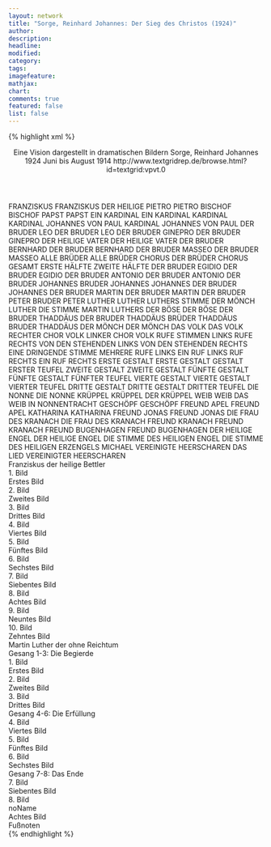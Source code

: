 ```yaml
---
layout: network
title: "Sorge, Reinhard Johannes: Der Sieg des Christos (1924)"
author:
description:
headline:
modified:
category:
tags:
imagefeature:
mathjax:
chart:
comments: true
featured: false
list: false
---
```

{% highlight xml %}
<?xml-model href="https://raw.githubusercontent.com/DLiNa/project/master/rules/lina.rnc"?><?xml-model href="https://raw.githubusercontent.com/DLiNa/project/master/rules/lina.sch"?>
<play xmlns="http://lina.digital">
  <header>
    <title>Der Sieg des Christos</title>
    <subtitle>Eine Vision dargestellt in dramatischen Bildern</subtitle>
    <genretitle/>
    <author>Sorge, Reinhard Johannes</author>
    <date type="print" when="1924">1924</date>
    <date type="premiere"/>
    <date type="written" when="1914">Juni bis August 1914</date>
    <source>http://www.textgridrep.de/browse.html?id=textgrid:vpvt.0</source>
  </header>
  <personae>
    <character>
      <name>FRANZISKUS</name>
      <alias xml:id="franziskus">
        <name>FRANZISKUS</name>
      </alias>
      <alias xml:id="der_heilige">
        <name>DER HEILIGE</name>
      </alias>
    </character>
    <character>
      <name>PIETRO</name>
      <alias xml:id="pietro">
        <name>PIETRO</name>
      </alias>
    </character>
    <character>
      <name>BISCHOF</name>
      <alias xml:id="bischof">
        <name>BISCHOF</name>
      </alias>
    </character>
    <character>
      <name>PAPST</name>
      <alias xml:id="papst">
        <name>PAPST</name>
      </alias>
    </character>
    <character>
      <name>EIN KARDINAL</name>
      <alias xml:id="ein_kardinal">
        <name>EIN KARDINAL</name>
      </alias>
      <alias xml:id="kardinal">
        <name>KARDINAL</name>
      </alias>
    </character>
    <character>
      <name>KARDINAL JOHANNES VON PAUL</name>
      <alias xml:id="kardinal_johannes_von_paul">
        <name>KARDINAL JOHANNES VON PAUL</name>
      </alias>
    </character>
    <character>
      <name>DER BRUDER LEO</name>
      <alias xml:id="der_bruder_leo">
        <name>DER BRUDER LEO</name>
      </alias>
    </character>
    <character>
      <name>DER BRUDER GINEPRO</name>
      <alias xml:id="der_bruder_ginepro">
        <name>DER BRUDER GINEPRO</name>
      </alias>
    </character>
    <character>
      <name>DER HEILIGE VATER</name>
      <alias xml:id="der_heilige_vater">
        <name>DER HEILIGE VATER</name>
      </alias>
    </character>
    <character>
      <name>DER BRUDER BERNHARD</name>
      <alias xml:id="der_bruder_bernhard">
        <name>DER BRUDER BERNHARD</name>
      </alias>
    </character>
    <character>
      <name>DER BRUDER MASSEO</name>
      <alias xml:id="der_bruder_masseo">
        <name>DER BRUDER MASSEO</name>
      </alias>
    </character>
    <character>
      <name>ALLE BRÜDER</name>
      <alias xml:id="alle_brüder">
        <name>ALLE BRÜDER</name>
      </alias>
      <alias xml:id="chorus_der_brüder">
        <name>CHORUS DER BRÜDER</name>
      </alias>
      <alias xml:id="chorus_gesamt">
        <name>CHORUS GESAMT</name>
      </alias>
      <alias xml:id="erste_hälfte">
        <name>ERSTE HÄLFTE</name>
      </alias>
      <alias xml:id="zweite_hälfte">
        <name>ZWEITE HÄLFTE</name>
      </alias>
    </character>
    <character>
      <name>DER BRUDER EGIDIO</name>
      <alias xml:id="der_bruder_egidio">
        <name>DER BRUDER EGIDIO</name>
      </alias>
    </character>
    <character>
      <name>DER BRUDER ANTONIO</name>
      <alias xml:id="der_bruder_antonio">
        <name>DER BRUDER ANTONIO</name>
      </alias>
    </character>
    <character>
      <name>DER BRUDER JOHANNES</name>
      <alias xml:id="bruder_johannes">
        <name>BRUDER JOHANNES</name>
      </alias>
      <alias xml:id="johannes">
        <name>JOHANNES</name>
      </alias>
      <alias xml:id="der_bruder_johannes">
        <name>DER BRUDER JOHANNES</name>
      </alias>
    </character>
    <character>
      <name>DER BRUDER MARTIN</name>
      <alias xml:id="der_bruder_martin">
        <name>DER BRUDER MARTIN</name>
      </alias>
    </character>
    <character>
      <name>DER BRUDER PETER</name>
      <alias xml:id="bruder_peter">
        <name>BRUDER PETER</name>
      </alias>
    </character>
    <character>
      <name>LUTHER</name>
      <alias xml:id="luther">
        <name>LUTHER</name>
      </alias>
      <alias xml:id="luthers_stimme">
        <name>LUTHERS STIMME</name>
      </alias>
      <alias xml:id="der_mönch_luther">
        <name>DER MÖNCH LUTHER</name>
      </alias>
      <alias xml:id="die_stimme_martin_luthers">
        <name>DIE STIMME MARTIN LUTHERS</name>
      </alias>
    </character>
    <character>
      <name>DER BÖSE</name>
      <alias xml:id="der_böse">
        <name>DER BÖSE</name>
      </alias>
    </character>
    <character>
      <name>DER BRUDER THADDÄUS</name>
      <alias xml:id="der_bruder_thaddäus">
        <name>DER BRUDER THADDÄUS</name>
      </alias>
      <alias xml:id="brüder_thaddäus">
        <name>BRÜDER THADDÄUS</name>
      </alias>
      <alias xml:id="bruder_thaddäus">
        <name>BRUDER THADDÄUS</name>
      </alias>
    </character>
    <character>
      <name>DER MÖNCH</name>
      <alias xml:id="der_mönch">
        <name>DER MÖNCH</name>
      </alias>
    </character>
    <character>
      <name>DAS VOLK</name>
      <alias xml:id="das_volk">
        <name>DAS VOLK</name>
      </alias>
      <alias xml:id="rechter_chor_volk">
        <name>RECHTER CHOR VOLK</name>
      </alias>
      <alias xml:id="linker_chor_volk">
        <name>LINKER CHOR VOLK</name>
      </alias>
      <alias xml:id="rufe">
        <name>RUFE</name>
      </alias>
      <alias xml:id="stimmen_links">
        <name>STIMMEN LINKS</name>
      </alias>
      <alias xml:id="rufe_rechts">
        <name>RUFE RECHTS</name>
      </alias>
      <alias xml:id="von_den_stehenden_links">
        <name>VON DEN STEHENDEN LINKS</name>
      </alias>
      <alias xml:id="von_den_stehenden_rechts">
        <name>VON DEN STEHENDEN RECHTS</name>
      </alias>
      <alias xml:id="eine_dringende_stimme">
        <name>EINE DRINGENDE STIMME</name>
      </alias>
      <alias xml:id="mehrere_rufe_links">
        <name>MEHRERE RUFE LINKS</name>
      </alias>
      <alias xml:id="ein_ruf_links">
        <name>EIN RUF LINKS</name>
      </alias>
      <alias xml:id="ruf_rechts">
        <name>RUF RECHTS</name>
      </alias>
      <alias xml:id="ein_ruf_rechts">
        <name>EIN RUF RECHTS</name>
      </alias>
    </character>
    <character>
      <name>ERSTE GESTALT</name>
      <alias xml:id="erste_gestalt">
        <name>ERSTE GESTALT</name>
      </alias>
      <alias xml:id="gestalt">
        <name>GESTALT</name>
      </alias>
      <alias xml:id="erster_teufel">
        <name>ERSTER TEUFEL</name>
      </alias>
    </character>
    <character>
      <name>ZWEITE GESTALT</name>
      <alias xml:id="zweite_gestalt">
        <name>ZWEITE GESTALT</name>
      </alias>
    </character>
    <character>
      <name>FÜNFTE GESTALT</name>
      <alias xml:id="fünfte_gestalt">
        <name>FÜNFTE GESTALT</name>
      </alias>
      <alias xml:id="fünfter_teufel">
        <name>FÜNFTER TEUFEL</name>
      </alias>
    </character>
    <character>
      <name>VIERTE GESTALT</name>
      <alias xml:id="vierte_gestalt">
        <name>VIERTE GESTALT</name>
      </alias>
      <alias xml:id="vierter_teufel">
        <name>VIERTER TEUFEL</name>
      </alias>
    </character>
    <character>
      <name>DRITTE GESTALT</name>
      <alias xml:id="dritte_gestalt">
        <name>DRITTE GESTALT</name>
      </alias>
      <alias xml:id="dritter_teufel">
        <name>DRITTER TEUFEL</name>
      </alias>
    </character>
    <character>
      <name>DIE NONNE</name>
      <alias xml:id="die_nonne">
        <name>DIE NONNE</name>
      </alias>
    </character>
    <character>
      <name>KRÜPPEL</name>
      <alias xml:id="krüppel">
        <name>KRÜPPEL</name>
      </alias>
      <alias xml:id="der_krüppel">
        <name>DER KRÜPPEL</name>
      </alias>
    </character>
    <character>
      <name>WEIB</name>
      <alias xml:id="weib">
        <name>WEIB</name>
      </alias>
      <alias xml:id="das_weib_in_nonnentracht">
        <name>DAS WEIB IN NONNENTRACHT</name>
      </alias>
    </character>
    <character>
      <name>GESCHÖPF</name>
      <alias xml:id="geschöpf">
        <name>GESCHÖPF</name>
      </alias>
    </character>
    <character>
      <name>FREUND APEL</name>
      <alias xml:id="freund_apel">
        <name>FREUND APEL</name>
      </alias>
    </character>
    <character>
      <name>KATHARINA</name>
      <alias xml:id="katharina">
        <name>KATHARINA</name>
      </alias>
    </character>
    <character>
      <name>FREUND JONAS</name>
      <alias xml:id="freund_jonas">
        <name>FREUND JONAS</name>
      </alias>
    </character>
    <character>
      <name>DIE FRAU DES KRANACH</name>
      <alias xml:id="die_frau_des_kranach">
        <name>DIE FRAU DES KRANACH</name>
      </alias>
    </character>
    <character>
      <name>FREUND KRANACH</name>
      <alias xml:id="freund_kranach">
        <name>FREUND KRANACH</name>
      </alias>
    </character>
    <character>
      <name>FREUND BUGENHAGEN</name>
      <alias xml:id="freund_bugenhagen">
        <name>FREUND BUGENHAGEN</name>
      </alias>
    </character>
    <character>
      <name>DER HEILIGE ENGEL</name>
      <alias xml:id="der_heilige_engel">
        <name>DER HEILIGE ENGEL</name>
      </alias>
      <alias xml:id="die_stimme_des_heiligen_engel">
        <name>DIE STIMME DES HEILIGEN ENGEL</name>
      </alias>
      <alias xml:id="die_stimme_des_heiligen_erzengels_michael">
        <name>DIE STIMME DES HEILIGEN ERZENGELS MICHAEL</name>
      </alias>
    </character>
    <character>
      <name>VEREINIGTE HEERSCHAREN</name>
      <alias xml:id="das_lied_vereinigter_heerscharen">
        <name>DAS LIED VEREINIGTER HEERSCHAREN</name>
      </alias>
    </character>
  </personae>
  <text>
    <div>
      <head>Franziskus der heilige Bettler</head>
      <div>
        <head>1. Bild</head>
        <div>
          <head>Erstes Bild</head>
          <sp who="#franziskus">
            <amount n="1" unit="speech_acts"/>
            <amount n="495" unit="words"/>
            <amount n="64" unit="lines"/>
            <amount n="2659" unit="chars"/>
          </sp>
        </div>
      </div>
      <div>
        <head>2. Bild</head>
        <div>
          <head>Zweites Bild</head>
          <sp who="#pietro">
            <amount n="7" unit="speech_acts"/>
            <amount n="337" unit="words"/>
            <amount n="47" unit="lines"/>
            <amount n="1810" unit="chars"/>
          </sp>
          <sp who="#der_heilige">
            <amount n="5" unit="speech_acts"/>
            <amount n="241" unit="words"/>
            <amount n="34" unit="lines"/>
            <amount n="1305" unit="chars"/>
          </sp>
          <sp who="#bischof">
            <amount n="7" unit="speech_acts"/>
            <amount n="116" unit="words"/>
            <amount n="19" unit="lines"/>
            <amount n="614" unit="chars"/>
          </sp>
        </div>
      </div>
      <div>
        <head>3. Bild</head>
        <div>
          <head>Drittes Bild</head>
          <sp who="#papst">
            <amount n="10" unit="speech_acts"/>
            <amount n="166" unit="words"/>
            <amount n="25" unit="lines"/>
            <amount n="881" unit="chars"/>
          </sp>
          <sp who="#kardinal">
            <amount n="1" unit="speech_acts"/>
            <amount n="4" unit="words"/>
            <amount n="1" unit="lines"/>
            <amount n="21" unit="chars"/>
          </sp>
          <sp who="#der_heilige">
            <amount n="6" unit="speech_acts"/>
            <amount n="248" unit="words"/>
            <amount n="36" unit="lines"/>
            <amount n="1377" unit="chars"/>
          </sp>
          <sp who="#ein_kardinal">
            <amount n="1" unit="speech_acts"/>
            <amount n="82" unit="words"/>
            <amount n="11" unit="lines"/>
            <amount n="443" unit="chars"/>
          </sp>
          <sp who="#kardinal_johannes_von_paul">
            <amount n="2" unit="speech_acts"/>
            <amount n="96" unit="words"/>
            <amount n="15" unit="lines"/>
            <amount n="565" unit="chars"/>
          </sp>
        </div>
      </div>
      <div>
        <head>4. Bild</head>
        <div>
          <head>Viertes Bild</head>
          <sp who="#der_heilige">
            <amount n="3" unit="speech_acts"/>
            <amount n="535" unit="words"/>
            <amount n="78" unit="lines"/>
            <amount n="3039" unit="chars"/>
          </sp>
          <sp who="#der_bruder_leo">
            <amount n="3" unit="speech_acts"/>
            <amount n="23" unit="words"/>
            <amount n="4" unit="lines"/>
            <amount n="114" unit="chars"/>
          </sp>
        </div>
      </div>
      <div>
        <head>5. Bild</head>
        <div>
          <head>Fünftes Bild</head>
          <sp who="#der_heilige">
            <amount n="1" unit="speech_acts"/>
            <amount n="314" unit="words"/>
            <amount n="42" unit="lines"/>
            <amount n="1691" unit="chars"/>
          </sp>
        </div>
      </div>
      <div>
        <head>6. Bild</head>
        <div>
          <head>Sechstes Bild</head>
          <sp who="#der_heilige">
            <amount n="12" unit="speech_acts"/>
            <amount n="748" unit="words"/>
            <amount n="101" unit="lines"/>
            <amount n="3970" unit="chars"/>
          </sp>
          <sp who="#der_bruder_leo">
            <amount n="10" unit="speech_acts"/>
            <amount n="95" unit="words"/>
            <amount n="18" unit="lines"/>
            <amount n="503" unit="chars"/>
          </sp>
        </div>
      </div>
      <div>
        <head>7. Bild</head>
        <div>
          <head>Siebentes Bild</head>
          <sp who="#der_heilige">
            <amount n="7" unit="speech_acts"/>
            <amount n="828" unit="words"/>
            <amount n="112" unit="lines"/>
            <amount n="4504" unit="chars"/>
          </sp>
          <sp who="#der_bruder_leo">
            <amount n="2" unit="speech_acts"/>
            <amount n="14" unit="words"/>
            <amount n="2" unit="lines"/>
            <amount n="74" unit="chars"/>
          </sp>
          <sp who="#der_bruder_leo #der_bruder_ginepro #der_bruder_bernhard #der_bruder_masseo #der_bruder_egidio #der_bruder_antonio #bruder_johannes #der_bruder_martin #bruder_peter #der_bruder_thaddäus">
            <amount n="3" unit="speech_acts"/>
            <amount n="9" unit="words"/>
            <amount n="3" unit="lines"/>
            <amount n="50" unit="chars"/>
          </sp>
          <sp who="#der_bruder_ginepro">
            <amount n="1" unit="speech_acts"/>
            <amount n="37" unit="words"/>
            <amount n="5" unit="lines"/>
            <amount n="198" unit="chars"/>
          </sp>
        </div>
      </div>
      <div>
        <head>8. Bild</head>
        <div>
          <head>Achtes Bild</head>
          <sp who="#der_heilige_vater">
            <amount n="1" unit="speech_acts"/>
            <amount n="525" unit="words"/>
            <amount n="75" unit="lines"/>
            <amount n="2966" unit="chars"/>
          </sp>
          <sp who="#der_heilige">
            <amount n="1" unit="speech_acts"/>
            <amount n="3" unit="words"/>
            <amount n="1" unit="lines"/>
            <amount n="18" unit="chars"/>
          </sp>
        </div>
      </div>
      <div>
        <head>9. Bild</head>
        <div>
          <head>Neuntes Bild</head>
          <sp who="#der_heilige">
            <amount n="1" unit="speech_acts"/>
            <amount n="48" unit="words"/>
            <amount n="6" unit="lines"/>
            <amount n="248" unit="chars"/>
          </sp>
        </div>
      </div>
      <div>
        <head>10. Bild</head>
        <div>
          <head>Zehntes Bild</head>
          <sp who="#der_bruder_ginepro">
            <amount n="7" unit="speech_acts"/>
            <amount n="114" unit="words"/>
            <amount n="18" unit="lines"/>
            <amount n="611" unit="chars"/>
          </sp>
          <sp who="#der_bruder_bernhard">
            <amount n="3" unit="speech_acts"/>
            <amount n="18" unit="words"/>
            <amount n="4" unit="lines"/>
            <amount n="99" unit="chars"/>
          </sp>
          <sp who="#der_bruder_leo">
            <amount n="5" unit="speech_acts"/>
            <amount n="107" unit="words"/>
            <amount n="18" unit="lines"/>
            <amount n="581" unit="chars"/>
          </sp>
          <sp who="#der_bruder_masseo">
            <amount n="2" unit="speech_acts"/>
            <amount n="13" unit="words"/>
            <amount n="2" unit="lines"/>
            <amount n="61" unit="chars"/>
          </sp>
          <sp who="#der_bruder_leo #der_bruder_ginepro #der_bruder_bernhard #der_bruder_masseo #der_bruder_egidio #der_bruder_antonio #bruder_johannes #der_bruder_martin #bruder_peter #der_bruder_thaddäus">
            <amount n="2" unit="speech_acts"/>
            <amount n="11" unit="words"/>
            <amount n="2" unit="lines"/>
            <amount n="50" unit="chars"/>
          </sp>
          <sp who="#der_bruder_egidio">
            <amount n="4" unit="speech_acts"/>
            <amount n="51" unit="words"/>
            <amount n="8" unit="lines"/>
            <amount n="259" unit="chars"/>
          </sp>
          <sp who="#der_bruder_antonio">
            <amount n="1" unit="speech_acts"/>
            <amount n="53" unit="words"/>
            <amount n="8" unit="lines"/>
            <amount n="295" unit="chars"/>
          </sp>
          <sp who="#der_bruder_ginepro #der_bruder_bernhard #der_bruder_masseo #der_bruder_egidio #der_bruder_antonio #bruder_johannes #der_bruder_martin #bruder_peter #der_bruder_thaddäus">
            <amount n="1" unit="speech_acts"/>
            <amount n="97" unit="words"/>
            <amount n="14" unit="lines"/>
            <amount n="552" unit="chars"/>
          </sp>
          <sp who="#der_bruder_leo #der_bruder_ginepro #der_bruder_bernhard #der_bruder_masseo #der_bruder_egidio #der_bruder_antonio #bruder_johannes #der_bruder_martin #bruder_peter #der_bruder_thaddäus">
            <amount n="1" unit="speech_acts"/>
            <amount n="7" unit="words"/>
            <amount n="1" unit="lines"/>
            <amount n="37" unit="chars"/>
          </sp>
        </div>
      </div>
    </div>
    <div>
      <head>Martin Luther der ohne Reichtum</head>
      <div>
        <head>Gesang 1-3: Die Begierde</head>
        <div>
          <head>1. Bild</head>
          <div>
            <head>Erstes Bild</head>
            <sp who="#bruder_johannes">
              <amount n="27" unit="speech_acts"/>
              <amount n="775" unit="words"/>
              <amount n="117" unit="lines"/>
              <amount n="4243" unit="chars"/>
            </sp>
            <sp who="#der_bruder_martin">
              <amount n="26" unit="speech_acts"/>
              <amount n="677" unit="words"/>
              <amount n="100" unit="lines"/>
              <amount n="3567" unit="chars"/>
            </sp>
            <sp who="#bruder_thaddäus">
              <amount n="3" unit="speech_acts"/>
              <amount n="22" unit="words"/>
              <amount n="3" unit="lines"/>
              <amount n="119" unit="chars"/>
            </sp>
            <sp who="#bruder_peter">
              <amount n="3" unit="speech_acts"/>
              <amount n="135" unit="words"/>
              <amount n="20" unit="lines"/>
              <amount n="778" unit="chars"/>
            </sp>
            <sp who="#chorus_der_brüder #der_bruder_leo #der_bruder_ginepro #der_bruder_bernhard #der_bruder_masseo #der_bruder_egidio #der_bruder_antonio #bruder_johannes #der_bruder_martin #bruder_peter #der_bruder_thaddäus">
              <amount n="1" unit="speech_acts"/>
            </sp>
            <sp who="#erste_hälfte">
              <amount n="2" unit="speech_acts"/>
              <amount n="12" unit="words"/>
              <amount n="2" unit="lines"/>
              <amount n="74" unit="chars"/>
            </sp>
            <sp who="#zweite_hälfte">
              <amount n="2" unit="speech_acts"/>
              <amount n="18" unit="words"/>
              <amount n="2" unit="lines"/>
              <amount n="105" unit="chars"/>
            </sp>
            <sp who="#chorus_gesamt #der_bruder_leo #der_bruder_ginepro #der_bruder_bernhard #der_bruder_masseo #der_bruder_egidio #der_bruder_antonio #bruder_johannes #der_bruder_martin #bruder_peter #der_bruder_thaddäus">
              <amount n="1" unit="speech_acts"/>
              <amount n="1" unit="words"/>
              <amount n="1" unit="lines"/>
              <amount n="9" unit="chars"/>
            </sp>
            <sp who="#der_mönch_luther">
              <amount n="1" unit="speech_acts"/>
            </sp>
          </div>
        </div>
        <div>
          <head>2. Bild</head>
          <div>
            <head>Zweites Bild</head>
            <sp who="#der_mönch_luther">
              <amount n="4" unit="speech_acts"/>
              <amount n="275" unit="words"/>
              <amount n="37" unit="lines"/>
              <amount n="1486" unit="chars"/>
            </sp>
            <sp who="#bruder_johannes">
              <amount n="21" unit="speech_acts"/>
              <amount n="789" unit="words"/>
              <amount n="104" unit="lines"/>
              <amount n="4269" unit="chars"/>
            </sp>
            <sp who="#luther">
              <amount n="19" unit="speech_acts"/>
              <amount n="770" unit="words"/>
              <amount n="98" unit="lines"/>
              <amount n="4214" unit="chars"/>
            </sp>
            <sp who="#johannes">
              <amount n="1" unit="speech_acts"/>
              <amount n="1" unit="words"/>
              <amount n="1" unit="lines"/>
              <amount n="7" unit="chars"/>
            </sp>
          </div>
        </div>
        <div>
          <head>3. Bild</head>
          <div>
            <head>Drittes Bild</head>
            <sp who="#luther">
              <amount n="8" unit="speech_acts"/>
              <amount n="1702" unit="words"/>
              <amount n="230" unit="lines"/>
              <amount n="9225" unit="chars"/>
            </sp>
            <sp who="#der_böse">
              <amount n="8" unit="speech_acts"/>
              <amount n="420" unit="words"/>
              <amount n="65" unit="lines"/>
              <amount n="2212" unit="chars"/>
            </sp>
          </div>
        </div>
      </div>
      <div>
        <head>Gesang 4-6: Die Erfüllung</head>
        <div>
          <head>4. Bild</head>
          <div>
            <head>Viertes Bild</head>
            <sp who="#der_bruder_johannes">
              <amount n="2" unit="speech_acts"/>
              <amount n="60" unit="words"/>
              <amount n="9" unit="lines"/>
              <amount n="337" unit="chars"/>
            </sp>
            <sp who="#der_bruder_thaddäus">
              <amount n="2" unit="speech_acts"/>
              <amount n="26" unit="words"/>
              <amount n="4" unit="lines"/>
              <amount n="133" unit="chars"/>
            </sp>
            <sp who="#bruder_johannes">
              <amount n="5" unit="speech_acts"/>
              <amount n="400" unit="words"/>
              <amount n="52" unit="lines"/>
              <amount n="2109" unit="chars"/>
            </sp>
            <sp who="#bruder_thaddäus">
              <amount n="3" unit="speech_acts"/>
              <amount n="59" unit="words"/>
              <amount n="8" unit="lines"/>
              <amount n="300" unit="chars"/>
            </sp>
            <sp who="#brüder_thaddäus">
              <amount n="1" unit="speech_acts"/>
              <amount n="15" unit="words"/>
              <amount n="3" unit="lines"/>
              <amount n="82" unit="chars"/>
            </sp>
            <sp who="#luther">
              <amount n="10" unit="speech_acts"/>
              <amount n="436" unit="words"/>
              <amount n="62" unit="lines"/>
              <amount n="2457" unit="chars"/>
            </sp>
            <sp who="#rufe">
              <amount n="4" unit="speech_acts"/>
              <amount n="15" unit="words"/>
              <amount n="4" unit="lines"/>
              <amount n="82" unit="chars"/>
            </sp>
            <sp who="#der_mönch">
              <amount n="5" unit="speech_acts"/>
              <amount n="310" unit="words"/>
              <amount n="40" unit="lines"/>
              <amount n="1682" unit="chars"/>
            </sp>
            <sp who="#das_volk">
              <amount n="1" unit="speech_acts"/>
              <amount n="8" unit="words"/>
              <amount n="1" unit="lines"/>
              <amount n="44" unit="chars"/>
            </sp>
          </div>
        </div>
        <div>
          <head>5. Bild</head>
          <div>
            <head>Fünftes Bild</head>
            <sp who="#luther">
              <amount n="36" unit="speech_acts"/>
              <amount n="1282" unit="words"/>
              <amount n="179" unit="lines"/>
              <amount n="6920" unit="chars"/>
            </sp>
            <sp who="#gestalt">
              <amount n="7" unit="speech_acts"/>
              <amount n="75" unit="words"/>
              <amount n="13" unit="lines"/>
              <amount n="384" unit="chars"/>
            </sp>
            <sp who="#zweite_gestalt">
              <amount n="4" unit="speech_acts"/>
              <amount n="60" unit="words"/>
              <amount n="10" unit="lines"/>
              <amount n="344" unit="chars"/>
            </sp>
            <sp who="#dritte_gestalt #vierte_gestalt #fünfte_gestalt">
              <amount n="1" unit="speech_acts"/>
              <amount n="10" unit="words"/>
              <amount n="1" unit="lines"/>
              <amount n="46" unit="chars"/>
            </sp>
            <sp who="#dritte_gestalt #vierte_gestalt #fünfte_gestalt">
              <amount n="1" unit="speech_acts"/>
              <amount n="3" unit="words"/>
              <amount n="1" unit="lines"/>
              <amount n="19" unit="chars"/>
            </sp>
            <sp who="#fünfte_gestalt">
              <amount n="4" unit="speech_acts"/>
              <amount n="28" unit="words"/>
              <amount n="4" unit="lines"/>
              <amount n="149" unit="chars"/>
            </sp>
            <sp who="#vierte_gestalt">
              <amount n="6" unit="speech_acts"/>
              <amount n="143" unit="words"/>
              <amount n="20" unit="lines"/>
              <amount n="763" unit="chars"/>
            </sp>
            <sp who="#dritte_gestalt">
              <amount n="5" unit="speech_acts"/>
              <amount n="62" unit="words"/>
              <amount n="10" unit="lines"/>
              <amount n="335" unit="chars"/>
            </sp>
            <sp who="#erste_gestalt">
              <amount n="2" unit="speech_acts"/>
              <amount n="50" unit="words"/>
              <amount n="7" unit="lines"/>
              <amount n="273" unit="chars"/>
            </sp>
            <sp who="#erste_gestalt #zweite_gestalt #dritte_gestalt #vierte_gestalt #fünfte_gestalt">
              <amount n="1" unit="speech_acts"/>
              <amount n="2" unit="words"/>
              <amount n="1" unit="lines"/>
              <amount n="13" unit="chars"/>
            </sp>
            <sp who="#die_nonne">
              <amount n="9" unit="speech_acts"/>
              <amount n="69" unit="words"/>
              <amount n="11" unit="lines"/>
              <amount n="301" unit="chars"/>
            </sp>
            <sp who="#fünfter_teufel">
              <amount n="1" unit="speech_acts"/>
              <amount n="9" unit="words"/>
              <amount n="1" unit="lines"/>
              <amount n="41" unit="chars"/>
            </sp>
            <sp who="#erster_teufel #vierter_teufel">
              <amount n="1" unit="speech_acts"/>
              <amount n="9" unit="words"/>
              <amount n="1" unit="lines"/>
              <amount n="40" unit="chars"/>
            </sp>
            <sp who="#dritter_teufel">
              <amount n="1" unit="speech_acts"/>
              <amount n="5" unit="words"/>
              <amount n="1" unit="lines"/>
              <amount n="22" unit="chars"/>
            </sp>
            <sp who="#erster_teufel #dritter_teufel #vierter_teufel #fünfter_teufel">
              <amount n="1" unit="speech_acts"/>
              <amount n="4" unit="words"/>
              <amount n="1" unit="lines"/>
              <amount n="22" unit="chars"/>
            </sp>
            <sp who="#der_mönch">
              <amount n="5" unit="speech_acts"/>
              <amount n="31" unit="words"/>
              <amount n="5" unit="lines"/>
              <amount n="154" unit="chars"/>
            </sp>
          </div>
        </div>
        <div>
          <head>6. Bild</head>
          <div>
            <head>Sechstes Bild</head>
            <sp who="#krüppel">
              <amount n="4" unit="speech_acts"/>
              <amount n="219" unit="words"/>
              <amount n="26" unit="lines"/>
              <amount n="1083" unit="chars"/>
            </sp>
            <sp who="#rechter_chor_volk">
              <amount n="1" unit="speech_acts"/>
              <amount n="3" unit="words"/>
              <amount n="1" unit="lines"/>
              <amount n="9" unit="chars"/>
            </sp>
            <sp who="#linker_chor_volk">
              <amount n="1" unit="speech_acts"/>
              <amount n="4" unit="words"/>
              <amount n="1" unit="lines"/>
              <amount n="18" unit="chars"/>
            </sp>
            <sp who="#ein_ruf_rechts">
              <amount n="1" unit="speech_acts"/>
              <amount n="4" unit="words"/>
              <amount n="1" unit="lines"/>
              <amount n="18" unit="chars"/>
            </sp>
            <sp who="#stimmen_links">
              <amount n="1" unit="speech_acts"/>
              <amount n="2" unit="words"/>
              <amount n="1" unit="lines"/>
              <amount n="17" unit="chars"/>
            </sp>
            <sp who="#rufe_rechts">
              <amount n="1" unit="speech_acts"/>
              <amount n="1" unit="words"/>
              <amount n="1" unit="lines"/>
              <amount n="6" unit="chars"/>
            </sp>
            <sp who="#die_stimme_martin_luthers">
              <amount n="1" unit="speech_acts"/>
              <amount n="8" unit="words"/>
              <amount n="1" unit="lines"/>
              <amount n="43" unit="chars"/>
            </sp>
            <sp who="#von_den_stehenden_rechts">
              <amount n="1" unit="speech_acts"/>
              <amount n="1" unit="words"/>
              <amount n="1" unit="lines"/>
              <amount n="7" unit="chars"/>
            </sp>
            <sp who="#von_den_stehenden_links">
              <amount n="1" unit="speech_acts"/>
              <amount n="5" unit="words"/>
              <amount n="1" unit="lines"/>
              <amount n="15" unit="chars"/>
            </sp>
            <sp who="#weib">
              <amount n="1" unit="speech_acts"/>
              <amount n="6" unit="words"/>
              <amount n="1" unit="lines"/>
              <amount n="24" unit="chars"/>
            </sp>
            <sp who="#luthers_stimme">
              <amount n="1" unit="speech_acts"/>
              <amount n="1" unit="words"/>
              <amount n="1" unit="lines"/>
              <amount n="4" unit="chars"/>
            </sp>
            <sp who="#luther">
              <amount n="13" unit="speech_acts"/>
              <amount n="584" unit="words"/>
              <amount n="74" unit="lines"/>
              <amount n="3016" unit="chars"/>
            </sp>
            <sp who="#der_krüppel">
              <amount n="1" unit="speech_acts"/>
              <amount n="6" unit="words"/>
              <amount n="1" unit="lines"/>
              <amount n="28" unit="chars"/>
            </sp>
            <sp who="#ein_ruf_links">
              <amount n="1" unit="speech_acts"/>
              <amount n="2" unit="words"/>
              <amount n="1" unit="lines"/>
              <amount n="17" unit="chars"/>
            </sp>
            <sp who="#eine_dringende_stimme">
              <amount n="1" unit="speech_acts"/>
              <amount n="10" unit="words"/>
              <amount n="2" unit="lines"/>
              <amount n="51" unit="chars"/>
            </sp>
            <sp who="#ruf_rechts">
              <amount n="1" unit="speech_acts"/>
              <amount n="2" unit="words"/>
              <amount n="1" unit="lines"/>
              <amount n="8" unit="chars"/>
            </sp>
            <sp who="#das_weib_in_nonnentracht">
              <amount n="1" unit="speech_acts"/>
              <amount n="13" unit="words"/>
              <amount n="2" unit="lines"/>
              <amount n="68" unit="chars"/>
            </sp>
            <sp who="#mehrere_rufe_links">
              <amount n="1" unit="speech_acts"/>
              <amount n="3" unit="words"/>
              <amount n="1" unit="lines"/>
              <amount n="14" unit="chars"/>
            </sp>
            <sp who="#das_volk">
              <amount n="1" unit="speech_acts"/>
              <amount n="8" unit="words"/>
              <amount n="1" unit="lines"/>
              <amount n="50" unit="chars"/>
            </sp>
            <sp who="#geschöpf">
              <amount n="6" unit="speech_acts"/>
              <amount n="553" unit="words"/>
              <amount n="77" unit="lines"/>
              <amount n="3045" unit="chars"/>
            </sp>
          </div>
        </div>
      </div>
      <div>
        <head>Gesang 7-8: Das Ende</head>
        <div>
          <head>7. Bild</head>
          <div>
            <head>Siebentes Bild</head>
            <sp who="#luther">
              <amount n="14" unit="speech_acts"/>
              <amount n="323" unit="words"/>
              <amount n="47" unit="lines"/>
              <amount n="1686" unit="chars"/>
            </sp>
            <sp who="#freund_apel">
              <amount n="4" unit="speech_acts"/>
              <amount n="65" unit="words"/>
              <amount n="8" unit="lines"/>
              <amount n="358" unit="chars"/>
            </sp>
            <sp who="#katharina">
              <amount n="4" unit="speech_acts"/>
              <amount n="70" unit="words"/>
              <amount n="10" unit="lines"/>
              <amount n="376" unit="chars"/>
            </sp>
            <sp who="#freund_jonas">
              <amount n="4" unit="speech_acts"/>
              <amount n="70" unit="words"/>
              <amount n="11" unit="lines"/>
              <amount n="399" unit="chars"/>
            </sp>
            <sp who="#die_frau_des_kranach">
              <amount n="3" unit="speech_acts"/>
              <amount n="26" unit="words"/>
              <amount n="6" unit="lines"/>
              <amount n="146" unit="chars"/>
            </sp>
            <sp who="#freund_kranach">
              <amount n="2" unit="speech_acts"/>
              <amount n="20" unit="words"/>
              <amount n="4" unit="lines"/>
              <amount n="100" unit="chars"/>
            </sp>
            <sp who="#freund_bugenhagen">
              <amount n="7" unit="speech_acts"/>
              <amount n="448" unit="words"/>
              <amount n="61" unit="lines"/>
              <amount n="2500" unit="chars"/>
            </sp>
          </div>
        </div>
        <div>
          <head>8. Bild</head>
          <div>
            <head>noName</head>
            <div>
              <head>Achtes Bild</head>
              <sp who="#die_stimme_des_heiligen_engel">
                <amount n="1" unit="speech_acts"/>
                <amount n="72" unit="words"/>
                <amount n="12" unit="lines"/>
                <amount n="439" unit="chars"/>
              </sp>
              <sp who="#der_heilige_engel">
                <amount n="1" unit="speech_acts"/>
                <amount n="588" unit="words"/>
                <amount n="77" unit="lines"/>
                <amount n="3159" unit="chars"/>
              </sp>
              <sp who="#die_stimme_des_heiligen_erzengels_michael">
                <amount n="1" unit="speech_acts"/>
                <amount n="27" unit="words"/>
                <amount n="4" unit="lines"/>
                <amount n="142" unit="chars"/>
              </sp>
              <sp who="#das_lied_vereinigter_heerscharen">
                <amount n="1" unit="speech_acts"/>
                <amount n="94" unit="words"/>
                <amount n="16" unit="lines"/>
                <amount n="567" unit="chars"/>
              </sp>
            </div>
            <div>
              <head>Fußnoten</head>
            </div>
          </div>
        </div>
      </div>
    </div>
  </text>
</play>
{% endhighlight %}